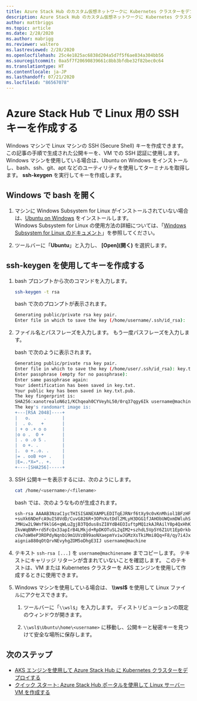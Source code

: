 ```yaml
---
title: Azure Stack Hub のカスタム仮想ネットワークに Kubernetes クラスターをデプロイする
description: Azure Stack Hub のカスタム仮想ネットワークに Kubernetes クラスターをデプロイする方法について説明します。
author: mattbriggs
ms.topic: article
ms.date: 2/28/2020
ms.author: mabrigg
ms.reviewer: waltero
ms.lastreviewed: 2/28/2020
ms.openlocfilehash: 25c4e1825ac6838d204a5d7f5f6ae834a304bb56
ms.sourcegitcommit: 0aa5f7f20690839661c8bb3bfdbe32f82bec0c64
ms.translationtype: HT
ms.contentlocale: ja-JP
ms.lasthandoff: 07/21/2020
ms.locfileid: "86567078"
---
```

# <a name="create-an-ssh-key-for-linux-on-azure-stack-hub"></a>Azure Stack Hub で Linux 用の SSH キーを作成する

Windows マシンで Linux マシンの SSH (Secure Shell) キーを作成できます。 この記事の手順で生成された公開キーを、VM での SSH 認証に使用します。 Windows マシンを使用している場合は、Ubuntu on Windows をインストールし、bash、ssh、git、apt などのユーティリティを使用してターミナルを取得します。 **ssh-keygen** を実行してキーを作成します。

## <a name="open-bash-on-windows"></a>Windows で bash を開く

1. マシンに Windows Subsystem for Linux がインストールされていない場合は、[Ubuntu on Windows](https://www.microsoft.com/en-us/p/ubuntu/9nblggh4msv6?activetab=pivot:overviewtab) をインストールします。  
    Windows Subsystem for Linux の使用方法の詳細については、「[Windows Subsystem for Linux のドキュメント](/windows/wsl/about)」を参照してください。

2. ツールバーに「**Ubuntu**」と入力し、 **[Open]\(開く\)** を選択します。

## <a name="create-a-key-with-ssh-keygen"></a>ssh-keygen を使用してキーを作成する

1. bash プロンプトから次のコマンドを入力します。

    ```bash  
    ssh-keygen -t rsa
    ```

    bash で次のプロンプトが表示されます。

    ```bash
    Generating public/private rsa key pair.
    Enter file in which to save the key (/home/username/.ssh/id_rsa):
    ```

2. ファイル名とパスフレーズを入力します。 もう一度パスフレーズを入力します。

    bash で次のように表示されます。

    ```bash
    Generating public/private rsa key pair.
    Enter file in which to save the key (/home/user/.ssh/id_rsa): key.txt
    Enter passphrase (empty for no passphrase):
    Enter same passphrase again:
    Your identification has been saved in key.txt.
    Your public key has been saved in key.txt.pub.
    The key fingerprint is:
    SHA256:xanotrealoN6z1/KChqeah0CYVeyhL50/0rq37qgy6Ik username@machine
    The key's randomart image is:
    +---[RSA 2048]----+
    |   o.     .      |
    |  . o.   +       |
    | + o .+ o o      |
    |o o .  O +       |
    | . o .o S .      |
    |  o +. .         |
    |.  o +..o. .     |
    |= . ooB +o+ .    |
    |E=..*X=*.. +.    |
    +----[SHA256]-----+
    ```

3. SSH 公開キーを表示するには、次のようにします。

    ```bash
    cat /home/<username>/<filename>
    ```

    bash では、次のようなものが生成されます。

    ```bash
    ssh-rsa AAAAB3NzaC1ycTHISISANEXAMPLEDITqEJRNrf6tXy9c0vKnMhiol1BFzHFV3
    +suXk6NDeFcA9uI58VdD/CuvG826R+3OPnXutDdl2MLyH3DGG1fJAHObUWQxmDWluhSGb
    JMHiw2L9Wnf9klG6+qWLuZgjB3TQdus8sZI8YdB4EOIuftpMQ1zkAJRAilY0p4QxHhKbU
    IkvWqBNR+rd5FcQx33apIrB4LMkjd+RpDKOTuSL2qIM2+szhdL5Vp5Y6Z1Ut1EpOrkbg1
    cVw7oW0eP3ROPdyNqnbi9m1UVzB99aoNXaepmYviwJGMzXsTkiMmi8Qq+F8/qy7i4Jxl0
    aignia880qOtQrvNEvyhgZOM5oDhgE3IJ username@machine
    ```

4. テキスト `ssh-rsa [...]` を `username@machinename` までコピーします。 テキストにキャリッジ リターンが含まれていないことを確認します。 このテキストは、VM または Kubernetes クラスターを AKS エンジンを使用して作成するときに使用できます。

5. Windows マシンを使用している場合は、 **\\\\wsl$** を使用して Linux ファイルにアクセスできます。

    1. ツールバーに「`\\wsl$`」を入力します。 ディストリビューションの既定のウィンドウが開きます。

    2. `\\wsl$\Ubuntu\home\<username>` に移動し、公開キーと秘密キーを見つけて安全な場所に保存します。

## <a name="next-steps"></a>次のステップ

- [AKS エンジンを使用して Azure Stack Hub に Kubernetes クラスターをデプロイする](azure-stack-kubernetes-aks-engine-deploy-cluster.md)
- [クイック スタート: Azure Stack Hub ポータルを使用して Linux サーバー VM を作成する](azure-stack-quick-linux-portal.md)
